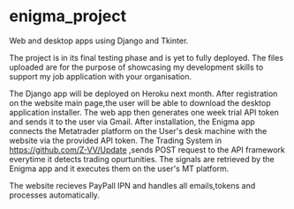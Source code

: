 # enigma_project
Web and desktop apps using Django and Tkinter.

The project is in its final testing phase and is yet to fully deployed.
The files uploaded are for the purpose of showcasing my development skills to support my job application with your organisation.

The Django app will be deployed on Heroku next month.
After registration on the website main page,the user will be able to download the desktop application installer.
The web app then generates one week trial API token and sends it to the user via Gmail.
After installation, the Enigma app connects the Metatrader platform on the User's desk machine with the website via the provided API token.
The Trading System in https://github.com/Z-VV/Update  ,sends POST request to the API framework everytime it detects trading opurtunities.
The signals are retrieved by the Enigma app and it executes them on the user's MT platform.

The website recieves PayPall IPN and handles all emails,tokens and processes automatically.
